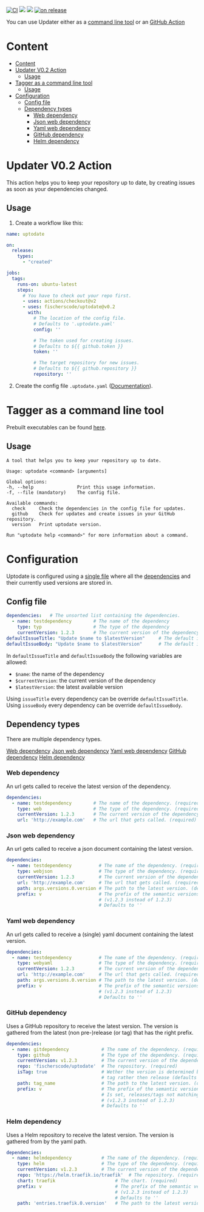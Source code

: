 [![CI](https://github.com/fischerscode/uptodate/actions/workflows/ci.yaml/badge.svg)](https://github.com/fischerscode/uptodate/actions/workflows/ci.yaml)
[![](https://img.shields.io/github/v/release/fischerscode/uptodate)](https://github.com/fischerscode/uptodate/releases/latest)
[![](https://img.shields.io/github/license/fischerscode/uptodate)](https://github.com/fischerscode/uptodate/blob/master/LICENSE)
[![on release](https://github.com/fischerscode/uptodate/actions/workflows/release.yaml/badge.svg)](https://github.com/fischerscode/uptodate/actions/workflows/release.yaml)

You can use Updater either as a [command line tool](#tagger-as-a-command-line-tool) or an [GitHub Action](#updater-v01-action)


# Content
- [Content](#content)
- [Updater V0.2 Action](#updater-v02-action)
  - [Usage](#usage)
- [Tagger as a command line tool](#tagger-as-a-command-line-tool)
  - [Usage](#usage-1)
- [Configuration](#configuration)
  - [Config file](#config-file)
  - [Dependency types](#dependency-types)
    - [Web dependency](#web-dependency)
    - [Json web dependency](#json-web-dependency)
    - [Yaml web dependency](#yaml-web-dependency)
    - [GitHub dependency](#github-dependency)
    - [Helm dependency](#helm-dependency)

# Updater V0.2 Action
This action helps you to keep your repository up to date, by creating issues as soon as your dependencies changed.

## Usage
1. Create a workflow like this:
```yaml
name: uptodate

on:
  release:
    types:
      - "created"

jobs:
  tags:
    runs-on: ubuntu-latest
    steps:
      # You have to check out your repo first.
      - uses: actions/checkout@v2
      - uses: fischerscode/uptodate@v0.2
        with:
          # The location of the config file.
          # Defaults to '.uptodate.yaml'
          config: ''

          # The token used for creating issues.
          # Defaults to ${{ github.token }}
          token: ''

          # The target repository for new issues.
          # Defaults to ${{ github.repository }}
          repository: ''
```
2. Create the config file `.uptodate.yaml` ([Documentation](#configuration)).

# Tagger as a command line tool

Prebuilt executables can be found [here](https://github.com/fischerscode/tagger/releases/latest).

## Usage
```
A tool that helps you to keep your repository up to date.

Usage: uptodate <command> [arguments]

Global options:
-h, --help                Print this usage information.
-f, --file (mandatory)    The config file.

Available commands:
  check     Check the dependencies in the config file for updates.
  github    Check for updates and create issues in your GitHub repository.
  version   Print uptodate version.

Run "uptodate help <command>" for more information about a command.
```

# Configuration
Uptodate is configured using a [single file](#config-file) where all the [dependencies]() and their currently used versions are stored in.

## Config file
```yaml
dependencies:   # The unsorted list containing the dependencies.
  - name: testdependency        # The name of the dependency
    type: typ                   # The type of the dependency
    currentVersion: 1.2.3       # The current version of the dependency
defaultIssueTitle: "Update $name to $latestVersion"     # The default issue title
defaultIssueBody: "Update $name to $latestVersion"      # The default issue body
```
In `defaultIssueTitle` and `defaultIssueBody` the following variables are allowed:
- `$name`: the name of the dependency
- `$currentVersion`: the current version of the dependency
- `$latestVersion`: the latest available version

Using `issueTitle` every dependency can be override `defaultIssueTitle`.
Using `issueBody` every dependency can be override `defaultIssueBody`.

## Dependency types
There are multiple dependency types.

[Web dependency](#web-dependency)
[Json web dependency](#json-web-dependency)
[Yaml web dependency](#yaml-web-dependency)
[GitHub dependency](#github-dependency)
[Helm dependency](#helm-dependency)

### Web dependency
An url gets called to receive the latest version of the dependency.
```yaml
dependencies:
  - name: testdependency        # The name of the dependency. (required)
    type: web                   # The type of the dependency. (required)
    currentVersion: 1.2.3       # The current version of the dependency. (required)
    url: 'http://example.com'   # The url that gets called. (required)
```
### Json web dependency
An url gets called to receive a json document containing the latest version.
```yaml
dependencies:
  - name: testdependency          # The name of the dependency. (required)
    type: webjson                 # The type of the dependency. (required)
    currentVersion: 1.2.3         # The current version of the dependency. (required)
    url: 'http://example.com'     # The url that gets called. (required)
    path: args.versions.0.version # The path to the latest version. (defaults to '')
    prefix: v                     # The prefix of the semantic versions. 
                                  # (v1.2.3 instead of 1.2.3)
                                  # Defaults to ''
```
### Yaml web dependency
An url gets called to receive a (single) yaml document containing the latest version.
```yaml
dependencies:
  - name: testdependency          # The name of the dependency. (required)
    type: webyaml                 # The type of the dependency. (required)
    currentVersion: 1.2.3         # The current version of the dependency. (required)
    url: 'http://example.com'     # The url that gets called. (required)
    path: args.versions.0.version # The path to the latest version. (defaults to '')
    prefix: v                     # The prefix of the semantic versions. 
                                  # (v1.2.3 instead of 1.2.3)
                                  # Defaults to ''
```
### GitHub dependency
Uses a GitHub repository to receive the latest version.
The version is gathered from the latest (non pre-)release (or tag) that has the right prefix.
```yaml
dependencies:
  - name: gitdependency            # The name of the dependency. (required)
    type: github                   # The type of the dependency. (required)
    currentVersion: v1.2.3         # The current version of the dependency. (required)
    repo: 'fischerscode/uptodate'  # The repository. (required)
    isTag: true                    # Wether the version is determined by the latest
                                   # tag rather then release (defaults to false)
    path: tag_name                 # The path to the latest version. (defaults to tag_name)
    prefix: v                      # The prefix of the semantic versions. 
                                   # Is set, releases/tags not matching the prefix are ignored.
                                   # (v1.2.3 instead of 1.2.3)
                                   # Defaults to ''
```
### Helm dependency
Uses a Helm repository to receive the latest version.
The version is gathered from by the yaml path.
```yaml
dependencies:
  - name: helmdependency           # The name of the dependency. (required)
    type: helm                     # The type of the dependency. (required)
    currentVersion: v1.2.3         # The current version of the dependency. (required)
    repo: 'https://helm.traefik.io/traefik'  # The repository. (required)
    chart: traefik                      # The chart. (required)
    prefix: v                           # The prefix of the semantic versions. 
                                        # (v1.2.3 instead of 1.2.3)
                                        # Defaults to ''
    path: 'entries.traefik.0.version'   # The path to the latest version. (defaults to 'entries.$chart.0.version')
```